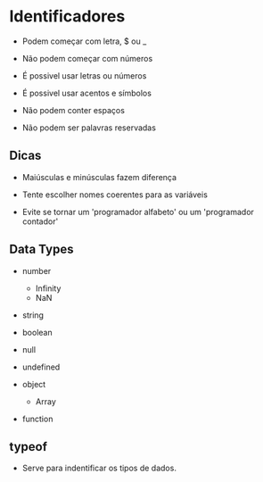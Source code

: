 # Identificadores

* Podem começar com letra, $ ou _

* Não podem começar com números

* É possivel usar letras ou números

* É possivel usar acentos e símbolos

* Não podem conter espaços

* Não podem ser palavras reservadas

## Dicas

* Maiúsculas e minúsculas fazem diferença

* Tente escolher nomes coerentes para as variáveis

* Evite se tornar um 'programador alfabeto' ou um
'programador contador'

## Data Types

* number
    - Infinity
    - NaN

* string
* boolean
* null
* undefined
* object
    - Array

* function

## typeof

* Serve para indentificar os tipos de dados.